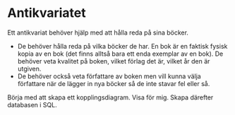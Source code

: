 # Antikvariatet
Ett antikvariat behöver hjälp med att hålla reda på sina böcker.

* De behöver hålla reda på vilka böcker de har. En bok är en faktisk fysisk kopia av en bok (det finns alltså bara ett enda exemplar av en bok). De behöver veta kvalitet på boken, vilket förlag det är, vilket år den är utgiven.
* De behöver också veta författare av boken men vill kunna välja författare när de lägger in nya böcker så de inte stavar fel eller så.

Börja med att skapa ett kopplingsdiagram. Visa för mig. Skapa därefter databasen i SQL.
